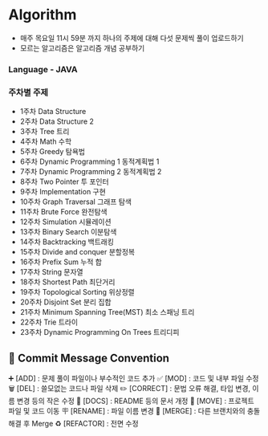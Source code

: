 # Algorithm

- 매주 목요일 11시 59분 까지 하나의 주제에 대해 다섯 문제씩 풀이 업로드하기
- 모르는 알고리즘은 알고리즘 개념 공부하기
  
### Language - JAVA

### 주차별 주제
- 1주차	Data Structure	
- 2주차	Data Structure 2
- 3주차	Tree	트리
- 4주차	Math	수학
- 5주차	Greedy	탐욕법
- 6주차	Dynamic Programming 1	동적계획법 1	
- 7주차	Dynamic Programming 2	동적계획법 2	
- 8주차	Two Pointer	투 포인터	
- 9주차	Implementation	구현	
- 10주차	Graph Traversal	그래프 탐색	
- 11주차	Brute Force	완전탐색	
- 12주차	Simulation	시뮬레이션	
- 13주차	Binary Search	이분탐색	
- 14주차	Backtracking	백트래킹	
- 15주차	Divide and conquer	분할정복	
- 16주차	Prefix Sum	누적 합	
- 17주차	String	문자열
- 18주차	Shortest Path	최단거리	
- 19주차	Topological Sorting	위상정렬	
- 20주차	Disjoint Set	분리 집합	
- 21주차	Minimum Spanning Tree(MST)	최소 스패닝 트리	
- 22주차	Trie	트라이	
- 23주차	Dynamic Programming On Trees	트리디피	

## 📍 Commit Message Convention

➕ [ADD] : 문제 풀이 파일이나 부수적인 코드 추가
✅ [MOD] : 코드 및 내부 파일 수정
🗑 [DEL] : 쓸모없는 코드나 파일 삭제
✏️ [CORRECT] : 문법 오류 해결, 타입 변경, 이름 변경 등의 작은 수정
📄 [DOCS] : README 등의 문서 개정
🚚 [MOVE] : 프로젝트 파일 및 코드 이동
🪧 [RENAME] : 파일 이름 변경
🔀 [MERGE] : 다른 브랜치와의 충돌 해결 후 Merge
♻️ [REFACTOR] : 전면 수정
